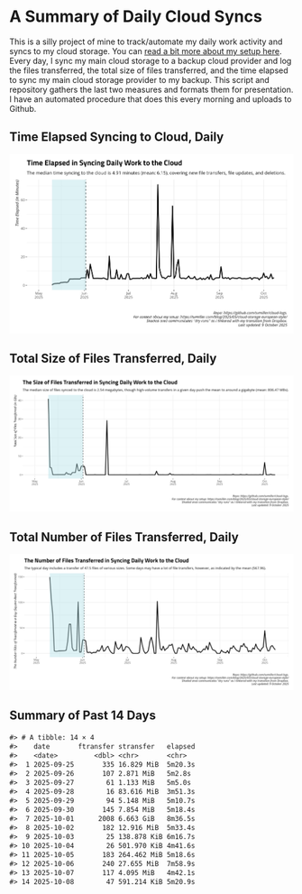 # A Summary of Daily Cloud Syncs

This is a silly project of mine to track/automate my daily work activity
and syncs to my cloud storage. You can [read a bit more about my setup
here](https://svmiller.com/blog/2025/05/cloud-storage-european-style/).
Every day, I sync my main cloud storage to a backup cloud provider and
log the files transferred, the total size of files transferred, and the
time elapsed to sync my main cloud storage provider to my backup. This
script and repository gathers the last two measures and formats them for
presentation. I have an automated procedure that does this every morning
and uploads to Github.

## Time Elapsed Syncing to Cloud, Daily

![](time-elapsed.png)

## Total Size of Files Transferred, Daily

![](size-transferred.png)

## Total Number of Files Transferred, Daily

![](files-transferred.png)

## Summary of Past 14 Days

    #> # A tibble: 14 × 4
    #>    date       ftransfer stransfer   elapsed
    #>    <date>         <dbl> <chr>       <chr>  
    #>  1 2025-09-25       335 16.829 MiB  5m20.3s
    #>  2 2025-09-26       107 2.871 MiB   5m2.8s 
    #>  3 2025-09-27        61 1.133 MiB   5m5.0s 
    #>  4 2025-09-28        16 83.616 MiB  3m51.3s
    #>  5 2025-09-29        94 5.148 MiB   5m10.7s
    #>  6 2025-09-30       145 7.854 MiB   5m18.4s
    #>  7 2025-10-01      2008 6.663 GiB   8m36.5s
    #>  8 2025-10-02       182 12.916 MiB  5m33.4s
    #>  9 2025-10-03        25 138.878 KiB 6m16.7s
    #> 10 2025-10-04        26 501.970 KiB 4m41.6s
    #> 11 2025-10-05       183 264.462 MiB 5m18.6s
    #> 12 2025-10-06       240 27.655 MiB  7m58.9s
    #> 13 2025-10-07       117 4.095 MiB   4m42.1s
    #> 14 2025-10-08        47 591.214 KiB 5m20.9s
